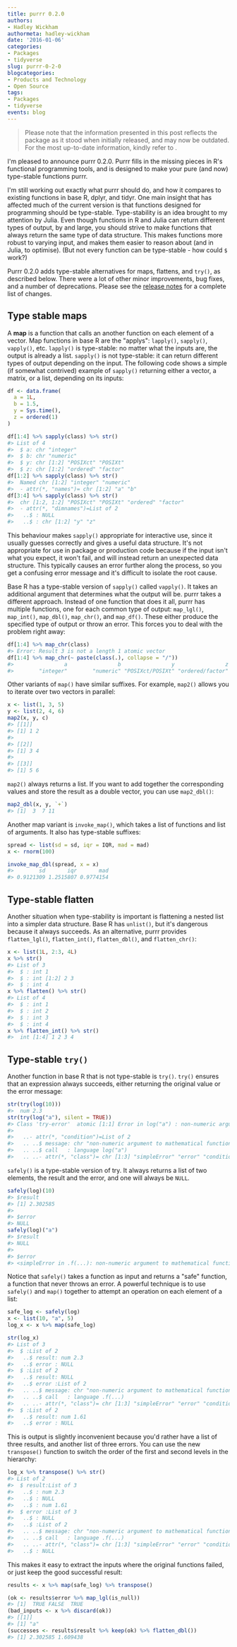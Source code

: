 ```yaml
---
title: purrr 0.2.0
authors: 
- Hadley Wickham
authormeta: hadley-wickham
date: '2016-01-06'
categories:
- Packages
- tidyverse
slug: purrr-0-2-0
blogcategories:
- Products and Technology
- Open Source
tags:
- Packages
- tidyverse
events: blog
---
```


<blockquote>
<p class="body-md-regular body-sm-regular">
Please note that the information presented in this post reflects the package as it stood when initially released, and may now be outdated. For the most up-to-date information, kindly refer to <https://purrr.tidyverse.org/>.
</p>
</blockquote>

I'm pleased to announce purrr 0.2.0. Purrr fills in the missing pieces in R's functional programming tools, and is designed to make your pure (and now) type-stable functions purrr.

I'm still working out exactly what purrr should do, and how it compares to existing functions in base R, dplyr, and tidyr. One main insight that has affected much of the current version is that functions designed for programming should be type-stable. Type-stability is an idea brought to my attention by Julia. Even though functions in R and Julia can return different types of output, by and large, you should strive to make functions that always return the same type of data structure. This makes functions more robust to varying input, and makes them easier to reason about (and in Julia, to optimise). (But not every function can be type-stable - how could `$` work?)

Purrr 0.2.0 adds type-stable alternatives for maps, flattens, and `try()`, as described below. There were a lot of other minor improvements, bug fixes, and a number of deprecations. Please see the [release notes](https://github.com/hadley/purrr/releases/tag/v0.2.0) for a complete list of changes.

## Type stable maps

A **map** is a function that calls an another function on each element of a vector. Map functions in base R are the "applys": `lapply()`, `sapply()`, `vapply()`, etc. `lapply()` is type-stable: no matter what the inputs are, the output is already a list. `sapply()` is not type-stable: it can return different types of output depending on the input. The following code shows a simple (if somewhat contrived) example of `sapply()` returning either a vector, a matrix, or a list, depending on its inputs:

```r
df <- data.frame(
  a = 1L,
  b = 1.5,
  y = Sys.time(),
  z = ordered(1)
)

df[1:4] %>% sapply(class) %>% str()
#> List of 4
#>  $ a: chr "integer"
#>  $ b: chr "numeric"
#>  $ y: chr [1:2] "POSIXct" "POSIXt"
#>  $ z: chr [1:2] "ordered" "factor"
df[1:2] %>% sapply(class) %>% str()
#>  Named chr [1:2] "integer" "numeric"
#>  - attr(*, "names")= chr [1:2] "a" "b"
df[3:4] %>% sapply(class) %>% str()
#>  chr [1:2, 1:2] "POSIXct" "POSIXt" "ordered" "factor"
#>  - attr(*, "dimnames")=List of 2
#>   ..$ : NULL
#>   ..$ : chr [1:2] "y" "z"
```

This behaviour makes `sapply()` appropriate for interactive use, since it usually guesses correctly and gives a useful data structure. It's not appropriate for use in package or production code because if the input isn't what you expect, it won't fail, and will instead return an unexpected data structure. This typically causes an error further along the process, so you get a confusing error message and it's difficult to isolate the root cause.

Base R has a type-stable version of `sapply()` called `vapply()`. It takes an additional argument that determines what the output will be. purrr takes a different approach. Instead of one function that does it all, purrr has multiple functions, one for each common type of output: `map_lgl()`, `map_int()`, `map_dbl()`, `map_chr()`, and `map_df()`. These either produce the specified type of output or throw an error. This forces you to deal with the problem right away:

```r
df[1:4] %>% map_chr(class)
#> Error: Result 3 is not a length 1 atomic vector
df[1:4] %>% map_chr(~ paste(class(.), collapse = "/"))
#>                a                b                y                z
#>        "integer"        "numeric" "POSIXct/POSIXt" "ordered/factor"
```

Other variants of `map()` have similar suffixes. For example, `map2()` allows you to iterate over two vectors in parallel:

```r
x <- list(1, 3, 5)
y <- list(2, 4, 6)
map2(x, y, c)
#> [[1]]
#> [1] 1 2
#>
#> [[2]]
#> [1] 3 4
#>
#> [[3]]
#> [1] 5 6
```

`map2()` always returns a list. If you want to add together the corresponding values and store the result as a double vector, you can use `map2_dbl()`:

```r
map2_dbl(x, y, `+`)
#> [1]  3  7 11
```

Another map variant is `invoke_map()`, which takes a list of functions and list of arguments. It also has type-stable suffixes:

```r
spread <- list(sd = sd, iqr = IQR, mad = mad)
x <- rnorm(100)

invoke_map_dbl(spread, x = x)
#>        sd       iqr       mad
#> 0.9121309 1.2515807 0.9774154
```

## Type-stable flatten

Another situation when type-stability is important is flattening a nested list into a simpler data structure. Base R has `unlist()`, but it's dangerous because it always succeeds. As an alternative, purrr provides `flatten_lgl()`, `flatten_int()`, `flatten_dbl()`, and `flatten_chr()`:

```r
x <- list(1L, 2:3, 4L)
x %>% str()
#> List of 3
#>  $ : int 1
#>  $ : int [1:2] 2 3
#>  $ : int 4
x %>% flatten() %>% str()
#> List of 4
#>  $ : int 1
#>  $ : int 2
#>  $ : int 3
#>  $ : int 4
x %>% flatten_int() %>% str()
#>  int [1:4] 1 2 3 4
```

## Type-stable `try()`

Another function in base R that is not type-stable is `try()`. `try()` ensures that an expression always succeeds, either returning the original value or the error message:

```r
str(try(log(10)))
#>  num 2.3
str(try(log("a"), silent = TRUE))
#> Class 'try-error'  atomic [1:1] Error in log("a") : non-numeric argument to mathematical function
#>
#>   ..- attr(*, "condition")=List of 2
#>   .. ..$ message: chr "non-numeric argument to mathematical function"
#>   .. ..$ call   : language log("a")
#>   .. ..- attr(*, "class")= chr [1:3] "simpleError" "error" "condition"
```

`safely()` is a type-stable version of try. It always returns a list of two elements, the result and the error, and one will always be `NULL`.

```r
safely(log)(10)
#> $result
#> [1] 2.302585
#>
#> $error
#> NULL
safely(log)("a")
#> $result
#> NULL
#>
#> $error
#> <simpleError in .f(...): non-numeric argument to mathematical function>
```

Notice that `safely()` takes a function as input and returns a "safe" function, a function that never throws an error. A powerful technique is to use `safely()` and `map()` together to attempt an operation on each element of a list:

```r
safe_log <- safely(log)
x <- list(10, "a", 5)
log_x <- x %>% map(safe_log)

str(log_x)
#> List of 3
#>  $ :List of 2
#>   ..$ result: num 2.3
#>   ..$ error : NULL
#>  $ :List of 2
#>   ..$ result: NULL
#>   ..$ error :List of 2
#>   .. ..$ message: chr "non-numeric argument to mathematical function"
#>   .. ..$ call   : language .f(...)
#>   .. ..- attr(*, "class")= chr [1:3] "simpleError" "error" "condition"
#>  $ :List of 2
#>   ..$ result: num 1.61
#>   ..$ error : NULL
```

This is output is slightly inconvenient because you'd rather have a list of three results, and another list of three errors. You can use the new `transpose()` function to switch the order of the first and second levels in the hierarchy:

```r
log_x %>% transpose() %>% str()
#> List of 2
#>  $ result:List of 3
#>   ..$ : num 2.3
#>   ..$ : NULL
#>   ..$ : num 1.61
#>  $ error :List of 3
#>   ..$ : NULL
#>   ..$ :List of 2
#>   .. ..$ message: chr "non-numeric argument to mathematical function"
#>   .. ..$ call   : language .f(...)
#>   .. ..- attr(*, "class")= chr [1:3] "simpleError" "error" "condition"
#>   ..$ : NULL
```

This makes it easy to extract the inputs where the original functions failed, or just keep the good successful result:

```r
results <- x %>% map(safe_log) %>% transpose()

(ok <- results$error %>% map_lgl(is_null))
#> [1]  TRUE FALSE  TRUE
(bad_inputs <- x %>% discard(ok))
#> [[1]]
#> [1] "a"
(successes <- results$result %>% keep(ok) %>% flatten_dbl())
#> [1] 2.302585 1.609438
```

